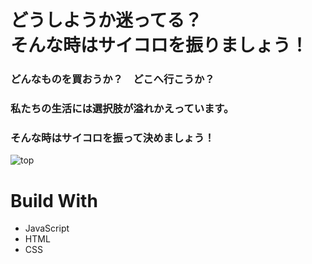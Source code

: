 # どうしようか迷ってる？<br>そんな時はサイコロを振りましょう！

### どんなものを買おうか？　どこへ行こうか？<br>
### 私たちの生活には選択肢が溢れかえっています。
### そんな時はサイコロを振って決めましょう！

![top](https://user-images.githubusercontent.com/72437090/105486673-379fe980-5cf2-11eb-9ce6-0bf891dfd1bd.png)

# Build With

<ul>
<li>JavaScript</li>
<li>HTML</li>
<li>CSS</li>
</ul>
